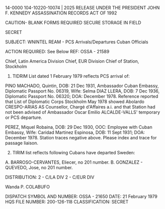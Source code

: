 14-0000
104-10220-10074 | 2025 RELEASE UNDER THE PRESIDENT JOHN F. KENNEDY ASSASSINATION RECORDS ACT OF 1992

CAUTION- BLANK FORMS REQUIRED
SECURE STORAGE
IN FIELD

SECRET

SUBJECT: WNINTEL REAM - PCS Arrivals/Departures Cuban Officials

ACTION REQUIRED: See Below
REF: OSSA - 21589

Chief, Latin America Division
Chief, EUR Division
Chief of Station, Stockholm

1.  TIDRIM List dated 1 February 1979 reflects PCS arrival of:

PINO MACHADO, Quintin, DOB: 21 Dec 1931, Ambassador
Cuban Embassy, Diplomatic Passport No. 06319, Wife: Selma DIAZ
LLERA, DOB: 7 Dec 1936, Diplomatic Passport No. 06320; DOA:
December 1978. Reference reported that List of Diplomatic Corps
Stockholm May 1978 showed Abolardo CRESPO-ARIAS AS Counsellor, Chargé
d'Affaires a.i. and that Station had not been advised of Ambassador
Oscar Emilio ALCALDE-VALLS' temporary or PCS departure.

PEREZ, Miquel Robaina, DOB: 29 Dec 1930, OOC: Employee
with Cuban Embassy, Wife: Caridad Martinez Espinosa, DOB: 11 Sept 1931;
DOA: December 1978.
Station traces negative above. Please index and trace for passage liaison.

2.  TIRIM list reflects following Cubans have departed Sweden:

A. BARROSO-CERVANTES, Eliecer, no 201 number.
B. GONZALEZ - QUEVEDO, Jose, no 201 number.

DISTRIBUTION:
2 - C/LA DIV
2 - C/EUR DIV

Wanda P. COLABUFO

DISPATCH SYMBOL AND NUMBER: OSSA - 21650
DATE: 21 February 1979
HQS FILE NUMBER: 200-126-118
CLASSIFICATION: SECRET

